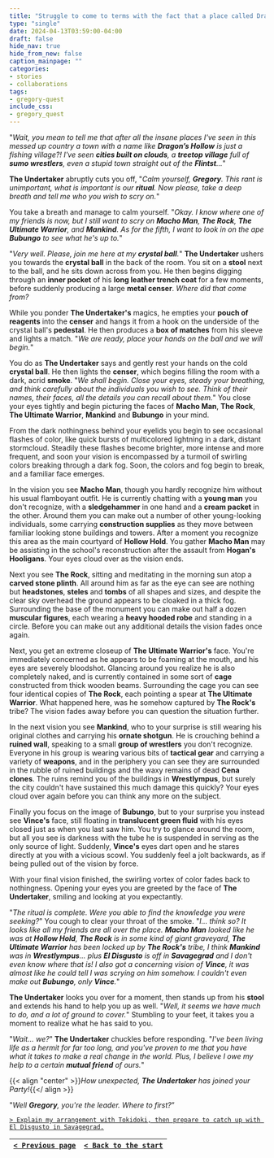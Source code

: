 ```yaml
---
title: "Struggle to come to terms with the fact that a place called Dragon's Hollow could be so uninteresting, then explain my plan to spy on our mutual enemy and share the names of my friends for the scrying ritual."
type: "single"
date: 2024-04-13T03:59:00-04:00
draft: false
hide_nav: true
hide_from_new: false
caption_mainpage: ""
categories:
- stories
- collaborations
tags:
- gregory-quest
include_css:
- gregory_quest
---
```


"*Wait, you mean to tell me that after all the insane places I've seen in this messed up country a town with a name like **Dragon’s Hollow** is just a fishing village?! I've seen **cities built on clouds**, a **treetop village** full of **sumo wrestlers**, even a stupid town straight out of the **Flintst**...*"

**The Undertaker** abruptly cuts you off, "*Calm yourself, **Gregory**. This rant is unimportant, what is important is our **ritual**. Now please, take a deep breath and tell me who you wish to scry on.*" 

You take a breath and manage to calm yourself. "*Okay. I know where one of my friends is now, but I still want to scry on **Macho Man**, **The Rock**, **The Ultimate Warrior**, and **Mankind**. As for the fifth, I want to look in on the ape **Bubungo** to see what he's up to.*"

"*Very well. Please, join me here at my **crystal ball**.*" **The Undertaker** ushers you towards the **crystal ball** in the back of the room. You sit on a **stool** next to the ball, and he sits down across from you. He then begins digging through an **inner pocket** of his **long leather trench coat** for a few moments, before suddenly producing a large **metal censer**. *Where did that come from?* 

While you ponder **The Undertaker's** magics, he empties your **pouch of reagents** into the **censer** and hangs it from a hook on the underside of the crystal ball's **pedestal**. He then produces a **box of matches** from his sleeve and lights a match. "*We are ready, place your hands on the ball and we will begin.*"

You do as **The Undertaker** says and gently rest your hands on the cold **crystal ball**. He then lights the **censer**, which begins filling the room with a dark, acrid **smoke**. "*We shall begin. Close your eyes, steady your breathing, and think carefully about the individuals you wish to see. Think of their names, their faces, all the details you can recall about them.*" You close your eyes tightly and begin picturing the faces of **Macho Man**, **The Rock**, **The Ultimate Warrior**, **Mankind** and **Bubungo** in your mind.

From the dark nothingness behind your eyelids you begin to see occasional flashes of color, like quick bursts of multicolored lightning in a dark, distant stormcloud. Steadily these flashes become brighter, more intense and more frequent, and soon your vision is encompassed by a turmoil of swirling colors breaking through a dark fog. Soon, the colors and fog begin to break, and a familiar face emerges.

In the vision you see **Macho Man**, though you hardly recognize him without his usual flamboyant outfit. He is currently chatting with a **young man** you don't recognize, with a **sledgehammer** in one hand and a **cream packet** in the other. Around them you can make out a number of other young-looking individuals, some carrying **construction supplies** as they move between familiar looking stone buildings and towers. After a moment you recognize this area as the main courtyard of **Hollow Hold**. You gather **Macho Man** may be assisting in the school's reconstruction after the assault from **Hogan's Hooligans**. Your eyes cloud over as the vision ends.

Next you see **The Rock**, sitting and meditating in the morning sun atop a **carved stone plinth**. All around him as far as the eye can see are nothing but **headstones**, **steles** and **tombs** of all shapes and sizes, and despite the clear sky overhead the ground appears to be cloaked in a thick fog. Surrounding the base of the monument you can make out half a dozen **muscular figures**, each wearing a **heavy hooded robe** and standing in a circle. Before you can make out any additional details the vision fades once again.

Next, you get an extreme closeup of **The Ultimate Warrior's** face. You're immediately concerned as he appears to be foaming at the mouth, and his eyes are severely bloodshot. Glancing around you realize he is also completely naked, and is currently contained in some sort of **cage** constructed from thick wooden beams. Surrounding the cage you can see four identical copies of **The Rock**, each pointing a spear at **The Ultimate Warrior**. What happened here, was he somehow captured by **The Rock's** tribe? The vision fades away before you can question the situation further.

In the next vision you see **Mankind**, who to your surprise is still wearing his original clothes and carrying his **ornate shotgun**. He is crouching behind a **ruined wall**, speaking to a small **group of wrestlers** you don't recognize. Everyone in his group is wearing various bits of **tactical gear** and carrying a variety of **weapons**, and in the periphery you can see they are surrounded in the rubble of ruined buildings and the waxy remains of dead **Cena clones**. The ruins remind you of the buildings in **Wrestlympus**, but surely the city couldn't have sustained this much damage this quickly? Your eyes cloud over again before you can think any more on the subject.

Finally you focus on the image of **Bubungo**, but to your surprise you instead see **Vince's** face, still floating in **translucent green fluid** with his eyes closed just as when you last saw him. You try to glance around the room, but all you see is darkness with the tube he is suspended in serving as the only source of light. Suddenly, **Vince's** eyes dart open and he stares directly at you with a vicious scowl. You suddenly feel a jolt backwards, as if being pulled out of the vision by force.

With your final vision finished, the swirling vortex of color fades back to nothingness. Opening your eyes you are greeted by the face of **The Undertaker**, smiling and looking at you expectantly.

"*The ritual is complete. Were you able to find the knowledge you were seeking?*" You cough to clear your throat of the smoke. "*I... think so? It looks like all my friends are all over the place. **Macho Man** looked like he was at **Hollow Hold**, **The Rock** is in some kind of giant graveyard, **The Ultimate Warrior** has been locked up by **The Rock's** tribe, I think **Mankind** was in **Wrestlympus**... plus **El Disgusto** is off in **Savagegrad** and I don't even know where that is! I also got a concerning vision of **Vince**, it was almost like he could tell I was scrying on him somehow. I couldn't even make out **Bubungo**, only **Vince**.*"

**The Undertaker** looks you over for a moment, then stands up from his **stool** and extends his hand to help you up as well. "*Well, it seems we have much to do, and a lot of ground to cover.*" Stumbling to your feet, it takes you a moment to realize what he has said to you.

"*Wait... we?*" **The Undertaker** chuckles before responding. "*I've been living life as a hermit for far too long, and you've proven to me that you have what it takes to make a real change in the world. Plus, I believe I owe my help to a certain **mutual friend** of ours.*"

{{< align "center" >}}*How unexpected, **The Undertaker** has joined your Party!*{{</ align >}}

"*Well **Gregory**, you're the leader. Where to first?*”

[``> Explain my arrangement with Tokidoki, then prepare to catch up with El Disgusto in Savagegrad.``](../93)

|[``< Previous page``](../91)|[``< Back to the start``](../)|
|---|---|